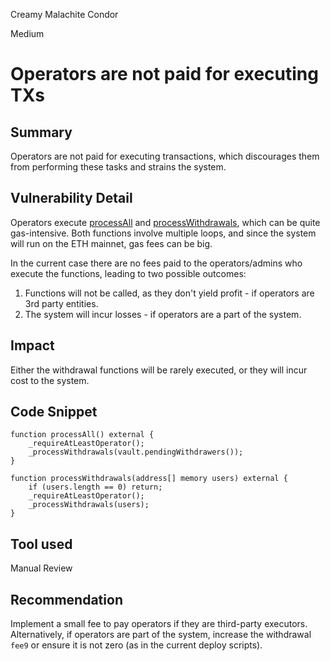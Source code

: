 Creamy Malachite Condor

Medium

# Operators are not paid for executing TXs

## Summary
Operators are not paid for executing transactions, which discourages them from performing these tasks and strains the system.

## Vulnerability Detail
Operators execute [processAll](https://github.com/sherlock-audit/2024-06-mellow/blob/main/mellow-lrt/src/strategies/DefaultBondStrategy.sol#L84) and [processWithdrawals](https://github.com/sherlock-audit/2024-06-mellow/blob/main/mellow-lrt/src/strategies/DefaultBondStrategy.sol#L90), which can be quite gas-intensive. Both functions involve multiple loops, and since the system will run on the ETH mainnet, gas fees can be big.

In the current case there are no fees paid to the operators/admins who execute the functions, leading to two possible outcomes:
1. Functions will not be called, as they don't yield profit - if operators are 3rd party entities.
2. The system will incur losses - if operators are a part of the system.

## Impact
Either the withdrawal functions will be rarely executed, or they will incur cost to the system.

## Code Snippet
```solidity
function processAll() external {
    _requireAtLeastOperator();
    _processWithdrawals(vault.pendingWithdrawers());
}

function processWithdrawals(address[] memory users) external {
    if (users.length == 0) return;
    _requireAtLeastOperator();
    _processWithdrawals(users);
}
```
## Tool used
Manual Review

## Recommendation
Implement a small fee to pay operators if they are third-party executors. Alternatively, if operators are part of the system, increase the withdrawal `fee9` or ensure it is not zero (as in the current deploy scripts).